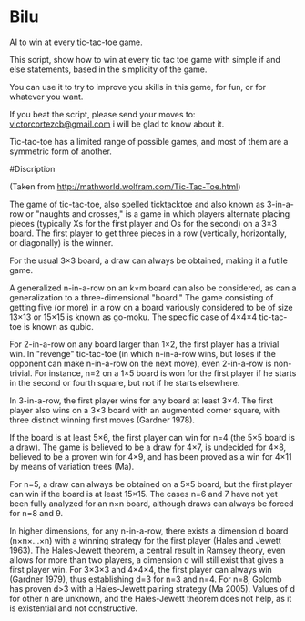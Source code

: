 # Bilu
AI to win at every tic-tac-toe game.


This script, show how to win at every tic tac toe game with simple if and else statements, based in the simplicity of the game.

You can use it to try to improve you skills in this game, for fun, or for whatever you want.

If you beat the script, please send your moves to: victorcortezcb@gmail.com  i will be glad to know about it.

Tic-tac-toe has a limited range of possible games, and most of them are a symmetric form of another.

#Discription


(Taken from http://mathworld.wolfram.com/Tic-Tac-Toe.html)


The game of tic-tac-toe, also spelled ticktacktoe and also known as 3-in-a-row or "naughts and crosses," is a game in which players alternate placing pieces (typically Xs for the first player and Os for the second) on a 3×3 board. The first player to get three pieces in a row (vertically, horizontally, or diagonally) is the winner.

For the usual 3×3 board, a draw can always be obtained, making it a futile game.

A generalized n-in-a-row on an k×m board can also be considered, as can a generalization to a three-dimensional "board." The game consisting of getting five (or more) in a row on a board variously considered to be of size 13×13 or 15×15 is known as go-moku. The specific case of 4×4×4 tic-tac-toe is known as qubic.

For 2-in-a-row on any board larger than 1×2, the first player has a trivial win. In "revenge" tic-tac-toe (in which n-in-a-row wins, but loses if the opponent can make n-in-a-row on the next move), even 2-in-a-row is non-trivial. For instance, n=2 on a 1×5 board is won for the first player if he starts in the second or fourth square, but not if he starts elsewhere.

In 3-in-a-row, the first player wins for any board at least 3×4. The first player also wins on a 3×3 board with an augmented corner square, with three distinct winning first moves (Gardner 1978).

If the board is at least 5×6, the first player can win for  n=4 (the 5×5 board is a draw). The game is believed to be a draw for 4×7, is undecided for 4×8, believed to be a proven win for 4×9, and has been proved as a win for 4×11 by means of variation trees (Ma).

For n=5, a draw can always be obtained on a 5×5 board, but the first player can win if the board is at least 15×15. The cases n=6 and 7 have not yet been fully analyzed for an n×n board, although draws can always be forced for n=8 and 9.

In higher dimensions, for any n-in-a-row, there exists a dimension d board (n×n×...×n) with a winning strategy for the first player (Hales and Jewett 1963). The Hales-Jewett theorem, a central result in Ramsey theory, even allows for more than two players, a dimension d will still exist that gives a first player win. For 3×3×3 and 4×4×4, the first player can always win (Gardner 1979), thus establishing d=3 for n=3 and n=4. For n=8, Golomb has proven d>3 with a Hales-Jewett pairing strategy (Ma 2005). Values of d for other n are unknown, and the Hales-Jewett theorem does not help, as it is existential and not constructive.
